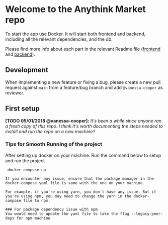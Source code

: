 # Welcome to the Anythink Market repo

To start the app use Docker. It will start both frontend and backend, including all the relevant dependencies, and the db.

Please find more info about each part in the relevant Readme file ([frontend](frontend/readme.md) and [backend](backend/README.md)).

## Development

When implementing a new feature or fixing a bug, please create a new pull request against `main` from a feature/bug branch and add `@vanessa-cooper` as reviewer.

## First setup

**[TODO 05/01/2018 @vanessa-cooper]:** _It's been a while since anyone ran a fresh copy of this repo. I think it's worth documenting the steps needed to install and run the repo on a new machine?_

### Tips for Smooth Running of the project

After setting up docker on your machine. Run the command below to setup and run the project

```
 docker-compose up
```

```
If you encounter any issue, ensure that the package manager in the docker-compose yaml file is same with the one on your machine.

For example, if you're using yarn, you don't have any issue. But if you're using npm, you may need to change the yarn in the docker-compose file to npm.

### For package dependency issue with npm
You would need to update the yaml file to take the flag --legacy-peer-deps for npm machine


```
